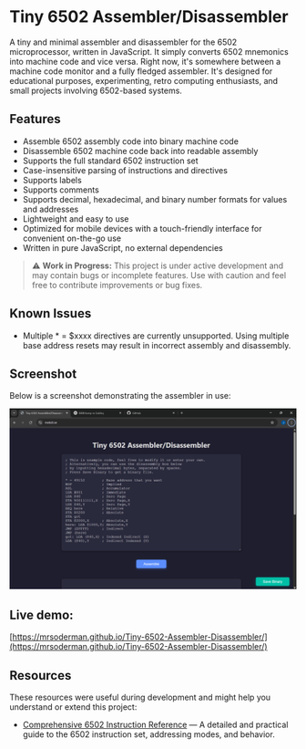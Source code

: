 # Tiny 6502 Assembler/Disassembler

A tiny and minimal assembler and disassembler for the 6502 microprocessor, written in JavaScript.
It simply converts 6502 mnemonics into machine code and vice versa.
Right now, it's somewhere between a machine code monitor and a fully fledged assembler.
It's designed for educational purposes, experimenting, retro computing enthusiasts, and small projects involving 6502-based systems.
 
## Features

- Assemble 6502 assembly code into binary machine code
- Disassemble 6502 machine code back into readable assembly
- Supports the full standard 6502 instruction set
- Case-insensitive parsing of instructions and directives
- Supports labels
- Supports comments
- Supports decimal, hexadecimal, and binary number formats for values and addresses
- Lightweight and easy to use
- Optimized for mobile devices with a touch-friendly interface for convenient on-the-go use
- Written in pure JavaScript, no external dependencies

> ⚠️ **Work in Progress:** This project is under active development and may contain bugs or incomplete features. Use with caution and feel free to contribute improvements or bug fixes.

## Known Issues

- Multiple * = $xxxx directives are currently unsupported. Using multiple base address resets may result in incorrect assembly and disassembly.

## Screenshot

Below is a screenshot demonstrating the assembler in use:

![6502 Assembler Screenshot](images/Screenshot.png)

## Live demo:
[https://mrsoderman.github.io/Tiny-6502-Assembler-Disassembler/](https://mrsoderman.github.io/Tiny-6502-Assembler-Disassembler/)

## Resources

These resources were useful during development and might help you understand or extend this project:

- [Comprehensive 6502 Instruction Reference](https://www.pagetable.com/c64ref/6502/) — A detailed and practical guide to the 6502 instruction set, addressing modes, and behavior.
